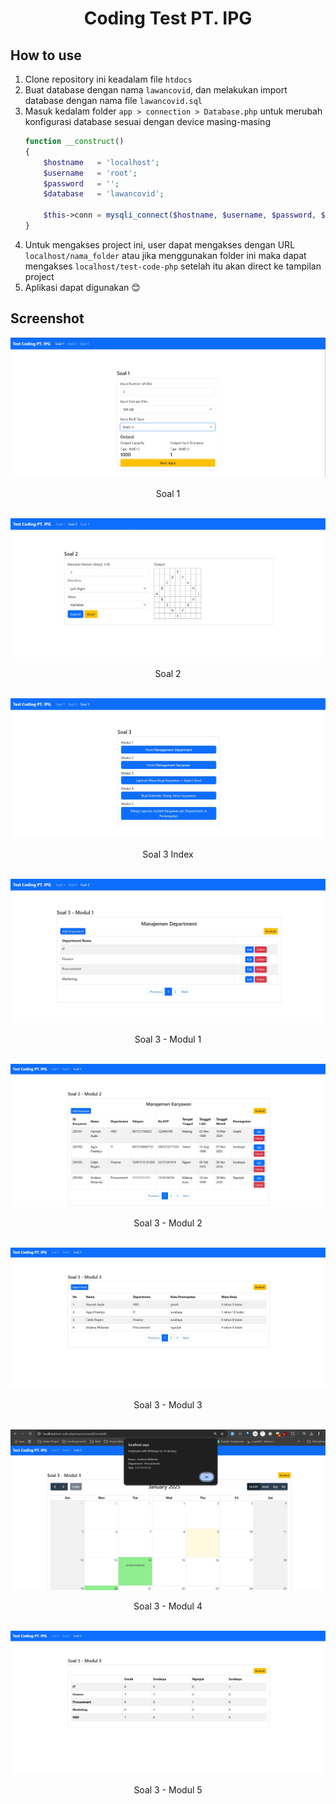 <div align="center">
   <h1>
      Coding Test PT. IPG
   </h1>
</div>

## How to use
1. Clone repository ini keadalam file `htdocs`
2. Buat database dengan nama `lawancovid`, dan melakukan import database dengan nama file `lawancovid.sql`
3. Masuk kedalam folder `app > connection > Database.php` untuk merubah konfigurasi database sesuai dengan device masing-masing
	```php
	function __construct()
	{
		$hostname   = 'localhost';
		$username   = 'root';
		$password   = '';
		$database   = 'lawancovid';

		$this->conn = mysqli_connect($hostname, $username, $password, $database);
	}
	```
4. Untuk mengakses project ini, user dapat mengakses dengan URL `localhost/nama_folder` atau jika menggunakan folder ini maka dapat mengakses `localhost/test-code-php` setelah itu akan direct ke tampilan project
5. Aplikasi dapat digunakan 😊

## Screenshot

<img src="./soal 1.jpg">
<p align="center">Soal 1<p>
<br>

<img src="./soal 2.jpg">
<p align="center">Soal 2<p>
<br>

<img src="./Soal 3 index.jpg">
<p align="center">Soal 3 Index<p>
<br>

<img src="./soal 3 - modul 1.jpg">
<p align="center">Soal 3 - Modul 1<p>
<br>

<img src="./soal 3 - modul 2.jpg">
<p align="center">Soal 3 - Modul 2<p>
<br>

<img src="./soal 3 - modul 3.jpg">
<p align="center">Soal 3 - Modul 3<p>
<br>

<img src="./soal 3 - modul 4.jpg">
<p align="center">Soal 3 - Modul 4<p>
<br>

<img src="./soal 3 - modul 5.jpg">
<p align="center">Soal 3 - Modul 5<p>
